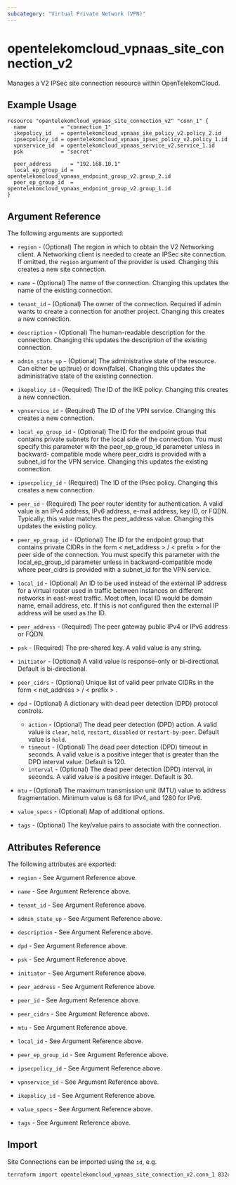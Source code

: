 ```yaml
---
subcategory: "Virtual Private Network (VPN)"
---
```


# opentelekomcloud_vpnaas_site_connection_v2

Manages a V2 IPSec site connection resource within OpenTelekomCloud.

## Example Usage

```hcl
resource "opentelekomcloud_vpnaas_site_connection_v2" "conn_1" {
  name           = "connection_1"
  ikepolicy_id   = opentelekomcloud_vpnaas_ike_policy_v2.policy_2.id
  ipsecpolicy_id = opentelekomcloud_vpnaas_ipsec_policy_v2.policy_1.id
  vpnservice_id  = opentelekomcloud_vpnaas_service_v2.service_1.id
  psk            = "secret"

  peer_address      = "192.168.10.1"
  local_ep_group_id = opentelekomcloud_vpnaas_endpoint_group_v2.group_2.id
  peer_ep_group_id  = opentelekomcloud_vpnaas_endpoint_group_v2.group_1.id
}
```

## Argument Reference

The following arguments are supported:

* `region` - (Optional) The region in which to obtain the V2 Networking client.
  A Networking client is needed to create an IPSec site connection. If omitted, the
  `region` argument of the provider is used. Changing this creates a new site connection.

* `name` - (Optional) The name of the connection. Changing this updates the name of
  the existing connection.

* `tenant_id` - (Optional) The owner of the connection. Required if admin wants to
  create a connection for another project. Changing this creates a new connection.

* `description` - (Optional) The human-readable description for the connection.
  Changing this updates the description of the existing connection.

* `admin_state_up` - (Optional) The administrative state of the resource. Can either be up(true) or down(false).
  Changing this updates the administrative state of the existing connection.

* `ikepolicy_id` - (Required) The ID of the IKE policy. Changing this creates a new connection.

* `vpnservice_id` - (Required) The ID of the VPN service. Changing this creates a new connection.

* `local_ep_group_id` - (Optional) The ID for the endpoint group that contains private subnets for the local side of the connection.
  You must specify this parameter with the peer_ep_group_id parameter unless
  in backward- compatible mode where peer_cidrs is provided with a subnet_id for the VPN service.
  Changing this updates the existing connection.

* `ipsecpolicy_id` - (Required) The ID of the IPsec policy. Changing this creates a new connection.

* `peer_id` - (Required) The peer router identity for authentication. A valid value is an IPv4 address, IPv6 address, e-mail address, key ID, or FQDN.
  Typically, this value matches the peer_address value.
  Changing this updates the existing policy.

* `peer_ep_group_id` - (Optional) The ID for the endpoint group that contains private CIDRs in the form < net_address > / < prefix > for the peer side of the connection.
  You must specify this parameter with the local_ep_group_id parameter unless in backward-compatible mode
  where peer_cidrs is provided with a subnet_id for the VPN service.

* `local_id` - (Optional) An ID to be used instead of the external IP address for a virtual router used in traffic between instances on different networks in east-west traffic.
  Most often, local ID would be domain name, email address, etc.
  If this is not configured then the external IP address will be used as the ID.

* `peer_address` - (Required) The peer gateway public IPv4 or IPv6 address or FQDN.

* `psk` - (Required) The pre-shared key. A valid value is any string.

* `initiator` - (Optional) A valid value is response-only or bi-directional. Default is bi-directional.

* `peer_cidrs` - (Optional) Unique list of valid peer private CIDRs in the form < net_address > / < prefix > .

* `dpd` - (Optional) A dictionary with dead peer detection (DPD) protocol controls.
  * `action` - (Optional) The dead peer detection (DPD) action.
  A valid value is `clear`, `hold`, `restart`, `disabled` or `restart-by-peer`. Default value is `hold`.
  * `timeout` - (Optional) The dead peer detection (DPD) timeout in seconds.
  A valid value is a positive integer that is greater than the DPD interval value. Default is 120.
  * `interval` - (Optional) The dead peer detection (DPD) interval, in seconds.
  A valid value is a positive integer. Default is 30.

* `mtu` - (Optional) The maximum transmission unit (MTU) value to address fragmentation.
  Minimum value is 68 for IPv4, and 1280 for IPv6.

* `value_specs` - (Optional) Map of additional options.

* `tags` - (Optional) The key/value pairs to associate with the connection.

## Attributes Reference

The following attributes are exported:

* `region` - See Argument Reference above.

* `name` - See Argument Reference above.

* `tenant_id` - See Argument Reference above.

* `admin_state_up` - See Argument Reference above.

* `description` - See Argument Reference above.

* `dpd` - See Argument Reference above.

* `psk` - See Argument Reference above.

* `initiator` - See Argument Reference above.

* `peer_address` - See Argument Reference above.

* `peer_id` - See Argument Reference above.

* `peer_cidrs` - See Argument Reference above.

* `mtu` - See Argument Reference above.

* `local_id` - See Argument Reference above.

* `peer_ep_group_id` - See Argument Reference above.

* `ipsecpolicy_id` - See Argument Reference above.

* `vpnservice_id` - See Argument Reference above.

* `ikepolicy_id` - See Argument Reference above.

* `value_specs` - See Argument Reference above.

* `tags` - See Argument Reference above.

## Import

Site Connections can be imported using the `id`, e.g.

```sh
terraform import opentelekomcloud_vpnaas_site_connection_v2.conn_1 832cb7f3-59fe-40cf-8f64-8350ffc03272
```
